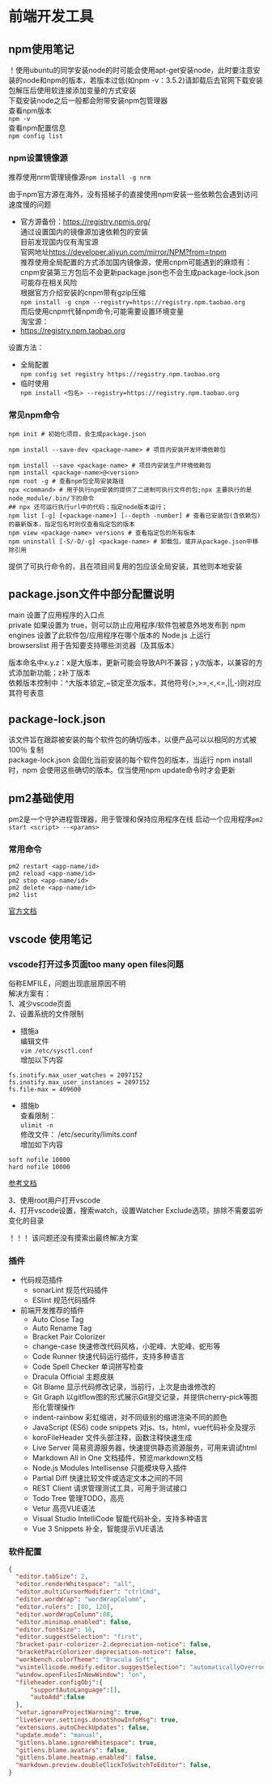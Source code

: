 # 前端开发工具

## npm使用笔记  

！使用ubuntu的同学安装node的时可能会使用apt-get安装node，此时要注意安装的node和npm的版本，若版本过低(如npm -v：3.5.2)请卸载后去官网下载安装包解压后使用软连接添加变量的方式安装  
下载安装node之后一般都会附带安装npm包管理器  
查看npm版本  
```npm -v```  
查看npm配置信息  
```npm config list```  

### npm设置镜像源  
  
推荐使用nrm管理镜像源`npm install -g nrm`  
  
由于npm官方源在海外，没有搭梯子的直接使用npm安装一些依赖包会遇到访问速度慢的问题  

* 官方源备份：<https://registry.npmjs.org/>  
通过设置国内的镜像源加速依赖包的安装  
目前发现国内仅有淘宝源  
官网地址<https://developer.aliyun.com/mirror/NPM?from=tnpm>  
推荐使用全局配置的方式添加国内镜像源，使用cnpm可能遇到的麻烦有：cnpm安装第三方包后不会更新package.json也不会生成package-lock.json可能存在相关风险  
根据官方介绍安装的cnpm带有gzip压缩  
```npm install -g cnpm --registry=https://registry.npm.taobao.org```  
而后使用cnpm代替npm命令;可能需要设置环境变量  
淘宝源：  
* <https://registry.npm.taobao.org>  
  
设置方法：  

* 全局配置  
```npm config set registry https://registry.npm.taobao.org```  
* 临时使用  
```npm install <包名> --registry=https://registry.npm.taobao.org```  
  
### 常见npm命令  
  
```shell  
npm init # 初始化项目，会生成package.json  
  
npm install --save-dev <package-name> # 项目内安装开发环境依赖包  
  
npm install --save <package-name> # 项目内安装生产环境依赖包  
npm install <package-name>@<version>  
npm root -g # 查看npm包全局安装路径  
npx <command> # 用于执行npm安装的提供了二进制可执行文件的包;npx 主要执行的是node_module/.bin/下的命令  
## npx 还可运行执行url中的代码；指定node版本运行；  
npm list [-g] [<package-name>] [--depth -number] # 查看已安装包(含依赖包)的最新版本，指定包名时则仅查看指定包的版本  
npm view <package-name> versions # 查看指定包的所有版本  
npm uninstall [-S/-D/-g] <package-name> # 卸载包，或并从package.json中移除引用  
```  

提供了可执行命令的，且在项目间复用的包应该全局安装，其他则本地安装  
  
## package.json文件中部分配置说明  

main 设置了应用程序的入口点  
private 如果设置为 true，则可以防止应用程序/软件包被意外地发布到 npm  
engines 设置了此软件包/应用程序在哪个版本的 Node.js 上运行  
browserslist 用于告知要支持哪些浏览器（及其版本）  
  
版本命名中x.y.z：x是大版本，更新可能会导致API不兼容；y次版本，以兼容的方式添加新功能；z补丁版本  
依赖版本控制中：^大版本锁定,~锁定至次版本，其他符号(>,>=,<,<=,||,-)则对应其符号表意  
  
## package-lock.json  

该文件旨在跟踪被安装的每个软件包的确切版本，以便产品可以以相同的方式被 100％ 复制  
package-lock.json 会固化当前安装的每个软件包的版本，当运行 npm install时，npm 会使用这些确切的版本。仅当使用npm update命令时才会更新  

## pm2基础使用

pm2是一个守护进程管理器，用于管理和保持应用程序在线
启动一个应用程序`pm2 start <script> --<params>`

### 常用命令

```shell
pm2 restart <app-name/id>
pm2 reload <app-name/id>
pm2 stop <app-name/id>
pm2 delete <app-name/id>
pm2 list
```

[官方文档](https://pm2.keymetrics.io/docs/usage/quick-start/)
  
## vscode 使用笔记  

### vscode打开过多页面too many open files问题  

俗称EMFILE，问题出现底层原因不明  
解决方案有：  
1、减少vscode页面  
2、设置系统的文件限制

* 措施a  
编辑文件  
```vim /etc/sysctl.conf```  
增加以下内容  

```vim  
fs.inotify.max_user_watches = 2097152  
fs.inotify.max_user_instances = 2097152  
fs.file-max = 409600  
```  

* 措施b  
查看限制：  
```ulimit -n```  
修改文件： /etc/security/limits.conf  
增加如下内容  

```vim  
soft nofile 10000  
hard nofile 10000  
```  

[参考文档](https://www.imakewebsites.ca/posts/2018/03/06/node.js-too-many-open-files-and-ulimit/)  
  
3、使用root用户打开vscode  
4、打开vscode设置，搜索watch，设置Watcher Exclude选项，排除不需要监听变化的目录  
  
！！！ 该问题还没有摸索出最终解决方案

### 插件

* 代码规范插件
  * sonarLint 规范代码插件
  * ESlint 规范代码插件
* 前端开发推荐的插件
  * Auto Close Tag
  * Auto Rename Tag
  * Bracket Pair Colorizer
  * change-case 快速修改代码风格，小驼峰、大驼峰、蛇形等
  * Code Runner 快速代码运行插件，支持多种语言
  * Code Spell Checker 单词拼写检查
  * Dracula Official 主题皮肤
  * Git Blame 显示代码修改记录，当前行，上次是由谁修改的
  * Git Graph 以gitflow图的形式展示Git提交记录，并提供cherry-pick等图形化管理操作
  * indent-rainbow 彩虹缩进，对不同级别的缩进渲染不同的颜色
  * JavaScript (ES6) code snippets 对js、ts，html，vue代码补全及提示
  * koroFileHeader 文件头部注释，函数注释快速生成
  * Live Server 简易资源服务器，快速提供静态资源服务，可用来调试html
  * Markdown All in One 文档插件，预览markdown文档
  * Node.js Modules Intellisense 只能模块导入插件
  * Partial Diff 快速比较文件或选定文本之间的不同
  * REST Client 请求管理测试工具，可用于测试接口
  * Todo Tree 管理TODO，高亮
  * Vetur 高亮VUE语法
  * Visual Studio IntelliCode 智能代码补全，支持多种语言
  * Vue 3 Snippets 补全，智能提示VUE语法

### 软件配置

```json
{
  "editor.tabSize": 2,
  "editor.renderWhitespace": "all",
  "editor.multiCursorModifier": "ctrlCmd",
  "editor.wordWrap": "wordWrapColumn",
  "editor.rulers": [80, 120],
  "editor.wordWrapColumn":80,
  "editor.minimap.enabled": false,
  "editor.fontSize": 16,
  "editor.suggestSelection": "first",
  "bracket-pair-colorizer-2.depreciation-notice": false,
  "bracketPairColorizer.depreciation-notice": false,
  "workbench.colorTheme": "Dracula Soft",
  "vsintellicode.modify.editor.suggestSelection": "automaticallyOverrodeDefaultValue",
  "window.openFilesInNewWindow": "on",
  "fileheader.configObj":{
      "supportAutoLanguage":[],
      "autoAdd":false
  },
  "vetur.ignoreProjectWarning": true,
  "liveServer.settings.donotShowInfoMsg": true,
  "extensions.autoCheckUpdates": false,
  "update.mode": "manual",
  "gitlens.blame.ignoreWhitespace": true,
  "gitlens.blame.avatars": false,
  "gitlens.blame.heatmap.enabled": false,
  "markdown.preview.doubleClickToSwitchToEditor": false,
}
```
